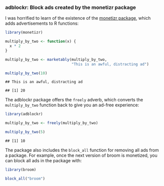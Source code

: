 ### adblockr: Block ads created by the monetizr package

I was horrified to learn of the existence of the [monetizr package](http://varianceexplained.org/r/monetizr/), which adds advertisements to R functions:


```r
library(monetizr)

multiply_by_two <- function(x) {
  x * 2
}

multiply_by_two <- marketably(multiply_by_two,
                              "This is an awful, distracting ad")

multiply_by_two(10)
```

```
## This is an awful, distracting ad
```

```
## [1] 20
```

The adblockr package offers the `freely` adverb, which converts the `multiply_by_two` function back to give you an ad-free experience:


```r
library(adblockr)

multiply_by_two <- freely(multiply_by_two)

multiply_by_two(5)
```

```
## [1] 10
```

The package also includes the `block_all` function for removing all ads from a package. For example, once the next version of broom is monetized, you can block all ads in the package with:


```r
library(broom)

block_all("broom")
```
